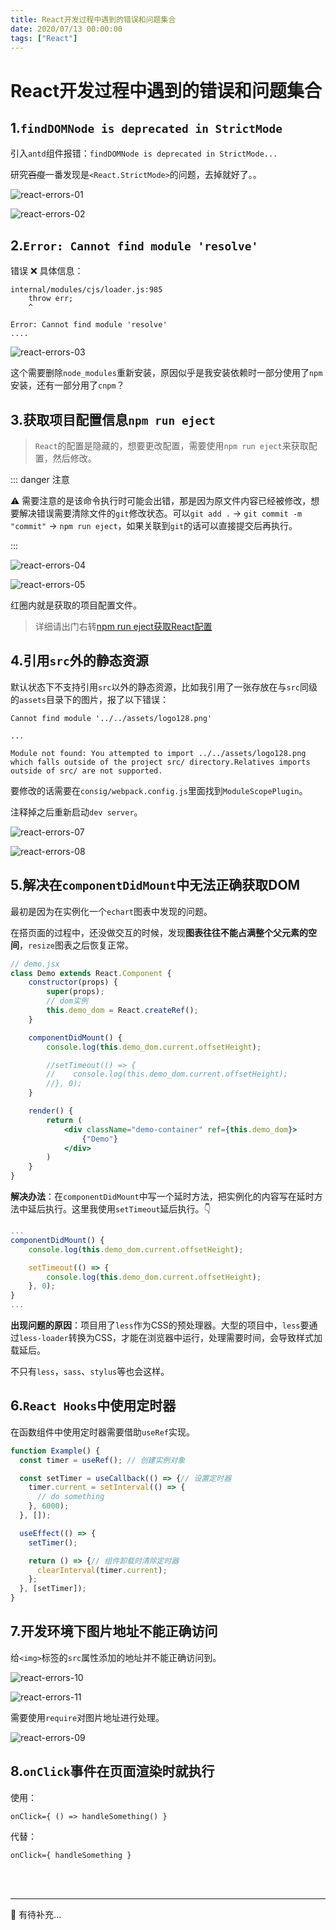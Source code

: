 ```yaml
---
title: React开发过程中遇到的错误和问题集合
date: 2020/07/13 00:00:00
tags: ["React"]
---
```


# React开发过程中遇到的错误和问题集合

<ClientOnly>
  <display-bar :displayData="$frontmatter"></display-bar>
</ClientOnly>

## 1.`findDOMNode is deprecated in StrictMode`

引入`antd`组件报错：`findDOMNode is deprecated in StrictMode...`

研究~~百度~~一番发现是`<React.StrictMode>`的问题，去掉就好了。。

![react-errors-01](/images/frontend/react/react-errors-01.png)

![react-errors-02](/images/frontend/react/react-errors-02.png)

## 2.`Error: Cannot find module 'resolve'`

错误 ❌ 具体信息：

```
internal/modules/cjs/loader.js:985
	throw err;
	^

Error: Cannot find module 'resolve'
....
```

![react-errors-03](/images/frontend/react/react-errors-03.png)

这个需要删除`node_modules`重新安装，原因似乎是我安装依赖时一部分使用了`npm`安装，还有一部分用了`cnpm`？

## 3.获取项目配置信息`npm run eject`

> `React`的配置是隐藏的，想要更改配置，需要使用`npm run eject`来获取配置，然后修改。

::: danger 注意

⚠️ 需要注意的是该命令执行时可能会出错，那是因为原文件内容已经被修改，想要解决错误需要清除文件的`git`修改状态。可以`git add .` -> `git commit -m "commit"` -> `npm run eject`，如果关联到`git`的话可以直接提交后再执行。

:::

![react-errors-04](/images/frontend/react/react-errors-04.png)

![react-errors-05](/images/frontend/react/react-errors-05.png)

红圈内就是获取的项目配置文件。

> 详细请出门右转[npm run eject获取React配置](/blog/frontend/react/npm-run-eject.html)

## 4.引用`src`外的静态资源

默认状态下不支持引用`src`以外的静态资源，比如我引用了一张存放在与`src`同级的`assets`目录下的图片，报了以下错误：

```
Cannot find module '../../assets/logo128.png'

...

Module not found: You attempted to import ../../assets/logo128.png which falls outside of the project src/ directory.Relatives imports outside of src/ are not supported.
```

要修改的话需要在`consig/webpack.config.js`里面找到`ModuleScopePlugin`。

注释掉之后重新启动`dev server`。

![react-errors-07](/images/frontend/react/react-errors-07.png)

![react-errors-08](/images/frontend/react/react-errors-08.png)

## 5.解决在`componentDidMount`中无法正确获取DOM

最初是因为在实例化一个`echart`图表中发现的问题。

在搭页面的过程中，还没做交互的时候，发现**图表往往不能占满整个父元素的空间**，`resize`图表之后恢复正常。

```jsx {10}
// demo.jsx
class Demo extends React.Component {
    constructor(props) {
        super(props);
        // dom实例
        this.demo_dom = React.createRef();
    }

    componentDidMount() {
        console.log(this.demo_dom.current.offsetHeight);

        //setTimeout(() => {
        //    console.log(this.demo_dom.current.offsetHeight);
        //}, 0);
    }

    render() {
        return (
            <div className="demo-container" ref={this.demo_dom}>
                {"Demo"}
            </div>
        )
    }
}
```

**解决办法**：在`componentDidMount`中写一个延时方法，把实例化的内容写在延时方法中延后执行。这里我使用`setTimeout`延后执行。👇

```jsx {3,6}
...
componentDidMount() {
    console.log(this.demo_dom.current.offsetHeight);

    setTimeout(() => {
        console.log(this.demo_dom.current.offsetHeight);
    }, 0);
}
...
```

**出现问题的原因**：项目用了`less`作为CSS的预处理器。大型的项目中，`less`要通过`less-loader`转换为CSS，才能在浏览器中运行，处理需要时间，会导致样式加载延后。

不只有`less`，`sass`、`stylus`等也会这样。

## 6.`React Hooks`中使用定时器

在函数组件中使用定时器需要借助`useRef`实现。

```js
function Example() {
  const timer = useRef(); // 创建实例对象

  const setTimer = useCallback(() => {// 设置定时器
    timer.current = setInterval(() => {
      // do something
    }, 6000);
  }, []);

  useEffect(() => {
    setTimer();

    return () => {// 组件卸载时清除定时器
      clearInterval(timer.current);
    };
  }, [setTimer]);
}
```

## 7.开发环境下图片地址不能正确访问

给`<img>`标签的`src`属性添加的地址并不能正确访问到。

![react-errors-10](/images/frontend/react/react-errors-10.png)

![react-errors-11](/images/frontend/react/react-errors-11.png)

需要使用`require`对图片地址进行处理。

![react-errors-09](/images/frontend/react/react-errors-09.png)

## 8.`onClick`事件在页面渲染时就执行

使用：

`onClick={ () => handleSomething() }`

代替：

`onClick={ handleSomething }`

<br/>

<br/>

****

🍗 有待补充...

